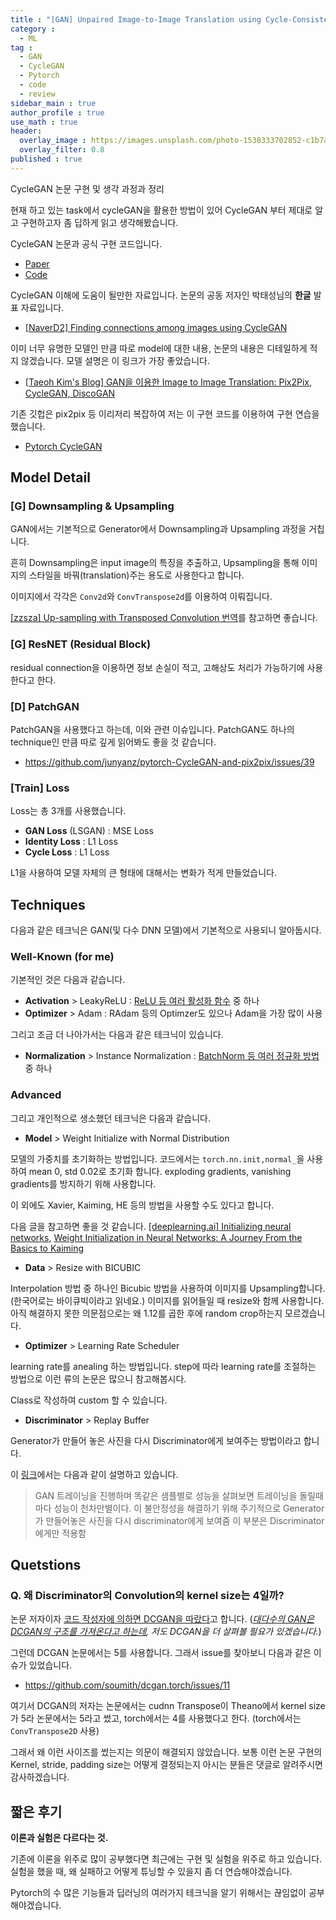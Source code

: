 ```yaml
---
title : "[GAN] Unpaired Image-to-Image Translation using Cycle-Consistent Adversarial Networks"
category :
  - ML
tag :
  - GAN
  - CycleGAN
  - Pytorch
  - code
  - review
sidebar_main : true
author_profile : true
use_math : true
header:
  overlay_image : https://images.unsplash.com/photo-1538333702852-c1b7a2a93001?ixlib=rb-1.2.1&ixid=eyJhcHBfaWQiOjEyMDd9&auto=format&fit=crop&w=2252&q=80
  overlay_filter: 0.8
published : true
---
```

CycleGAN 논문 구현 및 생각 과정과 정리

현재 하고 있는 task에서 cycleGAN을 활용한 방법이 있어 CycleGAN 부터 제대로 알고 구현하고자 좀 딥하게 읽고 생각해봤습니다.

CycleGAN 논문과 공식 구현 코드입니다.

- [Paper](https://arxiv.org/pdf/1703.10593.pdf)
- [Code](https://github.com/junyanz/pytorch-CycleGAN-and-pix2pix)

CycleGAN 이해에 도움이 될만한 자료입니다. 논문의 공동 저자인 박태성님의 **한글** 발표 자료입니다.

- [[NaverD2] Finding connections among images using CycleGAN](https://youtu.be/Fkqf3dS9Cqw)

이미 너무 유명한 모델인 만큼 따로 model에 대한 내용, 논문의 내용은 디테일하게 적지 않겠습니다. 모델 설명은 이 링크가 가장 좋았습니다.

- [[Taeoh Kim's Blog] GAN을 이용한 Image to Image Translation: Pix2Pix, CycleGAN, DiscoGAN](https://taeoh-kim.github.io/blog/gan%EC%9D%84-%EC%9D%B4%EC%9A%A9%ED%95%9C-image-to-image-translation-pix2pix-cyclegan-discogan/)

기존 깃헙은 pix2pix 등 이리저리 복잡하여 저는 이 구현 코드를 이용하여 구현 연습을 했습니다.

- [Pytorch CycleGAN](https://github.com/aitorzip/PyTorch-CycleGAN)

## Model Detail

### [G] Downsampling & Upsampling

GAN에서는 기본적으로 Generator에서 Downsampling과 Upsampling 과정을 거칩니다.

흔히 Downsampling은 input image의 특징을 추출하고, Upsampling을 통해 이미지의 스타일을 바꿔(translation)주는 용도로 사용한다고 합니다.

이미지에서 각각은 `Conv2d`와 `ConvTranspose2d`를 이용하여 이뤄집니다.

[[zzsza] Up-sampling with Transposed Convolution 번역](https://zzsza.github.io/data/2018/06/25/upsampling-with-transposed-convolution/)를 참고하면 좋습니다.

### [G] ResNET (Residual Block)

residual connection을 이용하면 정보 손실이 적고, 고해상도 처리가 가능하기에 사용한다고 한다.

### [D] PatchGAN

PatchGAN을 사용했다고 하는데, 이와 관련 이슈입니다. PatchGAN도 하나의 technique인 만큼 따로 깊게 읽어봐도 좋을 것 같습니다.

- https://github.com/junyanz/pytorch-CycleGAN-and-pix2pix/issues/39

### [Train] Loss 

Loss는 총 3개를 사용했습니다.

- **GAN Loss** (LSGAN) : MSE Loss
- **Identity Loss** : L1 Loss
- **Cycle Loss** : L1 Loss

L1을 사용하여 모델 자체의 큰 형태에 대해서는 변화가 적게 만들었습니다.

## Techniques

다음과 같은 테크닉은 GAN(및 다수 DNN 모델)에서 기본적으로 사용되니 알아둡시다.

### Well-Known (for me)

기본적인 것은 다음과 같습니다.

- **Activation** > LeakyReLU : [ReLU 등 여러 활성화 함수](https://subinium.github.io/introduction-to-activation/) 중 하나
- **Optimizer** > Adam : RAdam 등의 Optimzer도 있으나 Adam을 가장 많이 사용

그리고 조금 더 나아가서는 다음과 같은 테크닉이 있습니다.

- **Normalization** >  Instance Normalization : [BatchNorm 등 여러 정규화 방법](https://subinium.github.io/introduction-to-normalization/) 중 하나

### Advanced

그리고 개인적으로 생소했던 테크닉은 다음과 같습니다.

- **Model** > Weight Initialize with Normal Distribution

모델의 가중치를 초기화하는 방법입니다. 코드에서는 `torch.nn.init,normal_`을 사용하여 mean 0, std 0.02로 초기화 합니다. exploding gradients, vanishing gradients를 방지하기 위해 사용합니다.

이 외에도 Xavier, Kaiming, HE 등의 방법을 사용할 수도 있다고 합니다.

다음 글을 참고하면 좋을 것 같습니다. [[deeplearning.ai] Initializing neural networks](https://www.deeplearning.ai/ai-notes/initialization/), [Weight Initialization in Neural Networks: A Journey From the Basics to Kaiming](https://towardsdatascience.com/weight-initialization-in-neural-networks-a-journey-from-the-basics-to-kaiming-954fb9b47c79)


- **Data** > Resize with BICUBIC

Interpolation 방법 중 하나인 Bicubic 방법을 사용하여 이미지를 Upsampling합니다. (한국어로는 바이큐빅이라고 읽네요.) 이미지를 읽어들일 때 resize와 함께 사용합니다. 아직 해결하지 못한 의문점으로는 왜 1.12를 곱한 후에 random crop하는지 모르겠습니다.

- **Optimizer** > Learning Rate Scheduler

learning rate를 anealing 하는 방법입니다. step에 따라 learning rate를 조절하는 방법으로 이런 류의 논문은 많으니 참고해봅시다.

Class로 작성하여 custom 할 수 있습니다.

- **Discriminator** > Replay Buffer

Generator가 만들어 놓은 사진을 다시 Discriminator에게 보여주는 방법이라고 합니다.

이 [링크](http://www.kwangsiklee.com/2018/03/cyclegan%EC%9D%B4-%EB%AC%B4%EC%97%87%EC%9D%B8%EC%A7%80-%EC%95%8C%EC%95%84%EB%B3%B4%EC%9E%90/)에서는 다음과 같이 설명하고 있습니다.

> GAN 트레이닝을 진행하며 똑같은 샘플별로 성능을 살펴보면 트레이닝을 돌릴때마다 성능이 천차만별이다. 
> 이 불안정성을 해결하기 위해 주기적으로 Generator가 만들어놓은 사진을 다시 discriminator에게 보여줌
> 이 부분은 Discriminator에게만 적용함

## Quetstions

### Q. 왜 Discriminator의 Convolution의 kernel size는 4일까? 

논문 저자이자 [코드 작성자에 의하면 DCGAN을 따랐다](https://github.com/junyanz/CycleGAN/issues/125)고 합니다. (*[대다수의 GAN은 DCGAN의 구조를 가져온다고 하는데](http://jaejunyoo.blogspot.com/2017/02/deep-convolutional-gan-dcgan-1.html), 저도 DCGAN을 더 살펴볼 필요가 있겠습니다.*)

그런데 DCGAN 논문에서는 5를 사용합니다. 그래서 issue를 찾아보니 다음과 같은 이슈가 있었습니다.

- https://github.com/soumith/dcgan.torch/issues/11

여기서 DCGAN의 저자는 논문에서는 cudnn Transpose이 Theano에서 kernel size가 5라 논문에서는 5라고 썼고, torch에서는 4를 사용했다고 한다. (torch에서는 `ConvTranspose2D` 사용) 

그래서 왜 이런 사이즈를 썼는지는 의문이 해결되지 않았습니다. 보통 이런 논문 구현의 Kernel, stride, padding size는 어떻게 결정되는지 아시는 분들은 댓글로 알려주시면 감사하겠습니다.

## 짧은 후기

**이론과 실험은 다르다는 것.**

기존에 이론을 위주로 많이 공부했다면 최근에는 구현 및 실험을 위주로 하고 있습니다. 
실험을 했을 때, 왜 실패하고 어떻게 튜닝할 수 있을지 좀 더 연습해야겠습니다.

Pytorch의 수 많은 기능들과 딥러닝의 여러가지 테크닉을 알기 위해서는 끊임없이 공부해야겠습니다.


